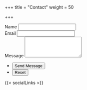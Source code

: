 +++
title = "Contact"
weight = 50

+++

<form method="post" action="#">
  <div class="field half first">
    <label for="name">Name</label>
    <input type="text" name="name" id="name" />
  </div>
  <div class="field half">
    <label for="email">Email</label>
    <input type="text" name="email" id="email" />
  </div>
  <div class="field">
    <label for="message">Message</label>
    <textarea name="message" id="message" rows="4"></textarea>
  </div>
  <ul class="actions">
    <li><input type="submit" value="Send Message" class="special" /></li>
    <li><input type="reset" value="Reset" /></li>
  </ul>
</form>

{{< socialLinks >}}
